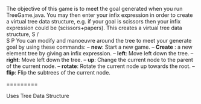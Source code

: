 The objective of this game is to meet the goal generated when you run TreeGame.java.
You may then enter your infix expression in order to create a virtual tree data structure, e.g.
if your goal is scissors then your infix expression could be (scissors+papers). This creates a virtual tree data structure,
 S
/ \
S  P
You can modify and manoeuvre around the tree to meet your generate goal by using these commands:
– **new**: Start a new game.
– **Create** : a new element tree by giving an infix expression.
– **left**: Move left down the tree.
– **right**: Move left down the tree.
– **up**: Change the current node to the parent of the current node.
– **rotate**: Rotate the current node up towards the root.
– **flip**: Flip the subtrees of the current node.


=========

Uses Tree Data Structure
